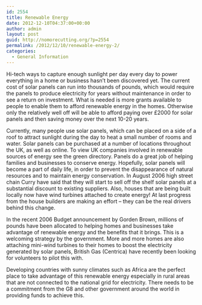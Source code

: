 ```yaml
---
id: 2554
title: Renewable Energy
date: 2012-12-10T04:37:00+00:00
author: admin
layout: post
guid: http://nomorecutting.org/?p=2554
permalink: /2012/12/10/renewable-energy-2/
categories:
  - General Information
---
```

Hi-tech ways to capture enough sunlight per day every day to power everything in a home or business hasn&#8217;t been discovered yet. The current cost of solar panels can run into thousands of pounds, which would require the panels to produce electricity for years without maintenance in order to see a return on investment. What is needed is more grants available to people to enable them to afford renewable energy in the homes. Otherwise only the relatively well off will be able to afford paying over £2000 for solar panels and then saving money over the next 10-20 years.

Currently, many people use solar panels, which can be placed on a side of a roof to attract sunlight during the day to heat a small number of rooms and water. Solar panels can be purchased at a number of locations throughout the UK, as well as online. To view UK companies involved in renewable sources of energy see the green directory. Panels do a great job of helping families and businesses to conserve energy. Hopefully, solar panels will become a part of daily life, in order to prevent the disappearance of natural resources and to maintain energy conservation. In August 2006 high street chain Curry have said that they will start to sell off the shelf solar panels at a substantial discount to existing suppliers. Also, houses that are being built locally now have wind turbines attached to create energy! At last progress from the house builders are making an effort – they can be the real drivers behind this change.

In the recent 2006 Budget announcement by Gorden Brown, millions of pounds have been allocated to helping homes and businesses take advantage of renewable energy and the benefits that it brings. This is a welcoming strategy by the government. More and more homes are also attaching mini-wind turbines to their homes to boost the electricity generated by solar panels, British Gas (Centrica) have recently been looking for volunteers to pilot this with.

Developing countries with sunny climates such as Africa are the perfect place to take advantage of this renewable energy especially in rural areas that are not connected to the national grid for electricity. There needs to be a commitment from the G8 and other government around the world in providing funds to achieve this.